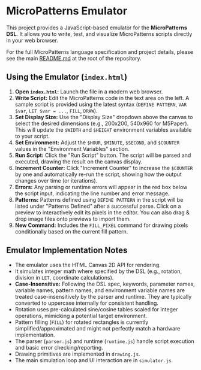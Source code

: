 # MicroPatterns Emulator

This project provides a JavaScript-based emulator for the **MicroPatterns DSL**. It allows you to write, test, and visualize MicroPatterns scripts directly in your web browser.

For the full MicroPatterns language specification and project details, please see the main [README.md](../../README.md) at the root of the repository.

## Using the Emulator (`index.html`)

1.  **Open `index.html`:** Launch the file in a modern web browser.
2.  **Write Script:** Edit the MicroPatterns code in the text area on the left. A sample script is provided using the latest syntax (`DEFINE PATTERN`, `VAR $var`, `LET $var = ...`, `FILL`, `DRAW`).
3.  **Set Display Size:** Use the "Display Size" dropdown above the canvas to select the desired dimensions (e.g., 200x200, 540x960 for M5Paper). This will update the `$WIDTH` and `$HEIGHT` environment variables available to your script.
4.  **Set Environment:** Adjust the `$HOUR`, `$MINUTE`, `$SECOND`, and `$COUNTER` values in the "Environment Variables" section.
5.  **Run Script:** Click the "Run Script" button. The script will be parsed and executed, drawing the result on the canvas display.
6.  **Increment Counter:** Click "Increment Counter" to increase the `$COUNTER` by one and automatically re-run the script, showing how the output changes over time (or iterations).
7.  **Errors:** Any parsing or runtime errors will appear in the red box below the script input, indicating the line number and error message.
8.  **Patterns:** Patterns defined using `DEFINE PATTERN` in the script will be listed under "Patterns Defined" after a successful parse. Click on a preview to interactively edit its pixels in the editor. You can also drag & drop image files onto previews to import them.
9.  **New Command:** Includes the `FILL_PIXEL` command for drawing pixels conditionally based on the current fill pattern.

## Emulator Implementation Notes

*   The emulator uses the HTML Canvas 2D API for rendering.
*   It simulates integer math where specified by the DSL (e.g., rotation, division in `LET`, coordinate calculations).
*   **Case-Insensitive:** Following the DSL spec, keywords, parameter names, variable names, pattern names, and environment variable names are treated case-insensitively by the parser and runtime. They are typically converted to uppercase internally for consistent handling.
*   Rotation uses pre-calculated sine/cosine tables scaled for integer operations, mimicking a potential target environment.
*   Pattern filling (`FILL`) for rotated rectangles is currently simplified/approximated and might not perfectly match a hardware implementation.
*   The parser (`parser.js`) and runtime (`runtime.js`) handle script execution and basic error checking/reporting.
*   Drawing primitives are implemented in `drawing.js`.
*   The main simulation loop and UI interaction are in `simulator.js`.